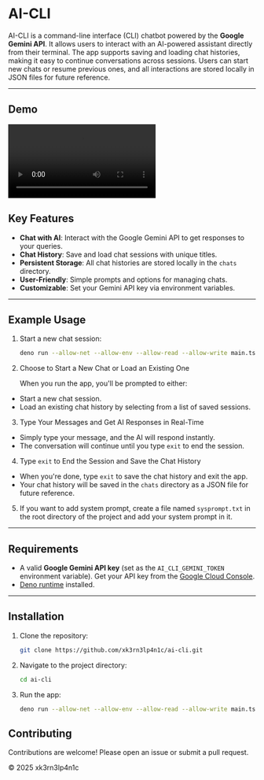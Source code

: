 # AI-CLI

AI-CLI is a command-line interface (CLI) chatbot powered by the **Google Gemini API**. It allows users to interact with an AI-powered assistant directly from their terminal. The app supports saving and loading chat histories, making it easy to continue conversations across sessions. Users can start new chats or resume previous ones, and all interactions are stored locally in JSON files for future reference.

---

## Demo

<video src="assets/demo.mp4" controls="autoplay"></video>

## Key Features

- **Chat with AI**: Interact with the Google Gemini API to get responses to your queries.
- **Chat History**: Save and load chat sessions with unique titles.
- **Persistent Storage**: All chat histories are stored locally in the `chats` directory.
- **User-Friendly**: Simple prompts and options for managing chats.
- **Customizable**: Set your Gemini API key via environment variables.

---

## Example Usage

1. Start a new chat session:
   ```bash
   deno run --allow-net --allow-env --allow-read --allow-write main.ts
   ```
2. Choose to Start a New Chat or Load an Existing One

	When you run the app, you'll be prompted to either:
- Start a new chat session.
- Load an existing chat history by selecting from a list of saved sessions.

3. Type Your Messages and Get AI Responses in Real-Time

- Simply type your message, and the AI will respond instantly.
- The conversation will continue until you type `exit` to end the session.

4. Type `exit` to End the Session and Save the Chat History

- When you're done, type `exit` to save the chat history and exit the app.
- Your chat history will be saved in the `chats` directory as a JSON file for future reference.

5. If you want to add system prompt, create a file named `sysprompt.txt` in the root directory of the project and add your system prompt in it.

---

## Requirements

- A valid **Google Gemini API key** (set as the `AI_CLI_GEMINI_TOKEN` environment variable). Get your API key from the [Google Cloud Console](https://console.cloud.google.com/).
- [Deno runtime](https://deno.land/) installed.

---

## Installation

1. Clone the repository:
   ```bash
   git clone https://github.com/xk3rn3lp4n1c/ai-cli.git
   ```
2. Navigate to the project directory:
   ```bash
   cd ai-cli
   ```
3. Run the app:
   ```bash
   deno run --allow-net --allow-env --allow-read --allow-write main.ts
   ```

## Contributing

Contributions are welcome! Please open an issue or submit a pull request.

&copy; 2025 xk3rn3lp4n1c